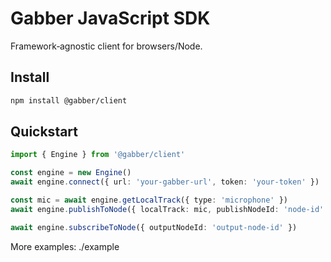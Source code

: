 # Gabber JavaScript SDK

Framework‑agnostic client for browsers/Node.

## Install

```bash
npm install @gabber/client
```

## Quickstart

```ts
import { Engine } from '@gabber/client'

const engine = new Engine()
await engine.connect({ url: 'your-gabber-url', token: 'your-token' })

const mic = await engine.getLocalTrack({ type: 'microphone' })
await engine.publishToNode({ localTrack: mic, publishNodeId: 'node-id' })

await engine.subscribeToNode({ outputNodeId: 'output-node-id' })
```

More examples: ./example
